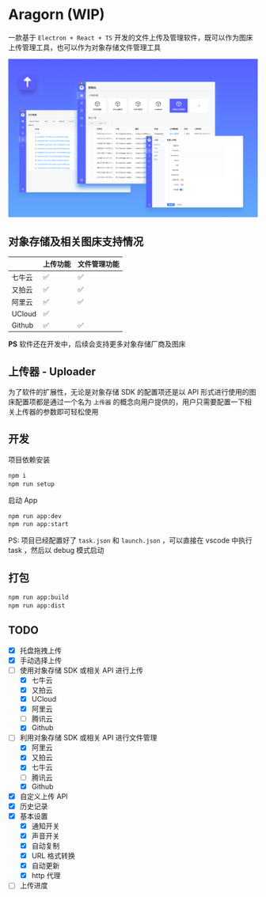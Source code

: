 # Aragorn (WIP)

一款基于 `Electron + React + TS` 开发的文件上传及管理软件，既可以作为图床上传管理工具，也可以作为对象存储文件管理工具

![aragorn](assets/aragorn.png)

## 对象存储及相关图床支持情况

|        | 上传功能 | 文件管理功能 |
| ------ | -------- | ------------ |
| 七牛云 | ✅       | ✅           |
| 又拍云 | ✅       | ✅           |
| 阿里云 | ✅       | ✅           |
| UCloud | ✅       |              |
| Github | ✅       | ✅           |

**PS** 软件还在开发中，后续会支持更多对象存储厂商及图床

## 上传器 - Uploader

为了软件的扩展性，无论是对象存储 SDK 的配置项还是以 API 形式进行使用的图床配置项都是通过一个名为 `上传器` 的概念向用户提供的，用户只需要配置一下相关上传器的参数即可轻松使用

## 开发

项目依赖安装

```bash
npm i
npm run setup
```

启动 App

```bash
npm run app:dev
npm run app:start
```

PS: 项目已经配置好了 `task.json` 和 `launch.json` ，可以直接在 vscode 中执行 task ，然后以 debug 模式启动

## 打包

```bash
npm run app:build
npm run app:dist
```

## TODO

- [x] 托盘拖拽上传
- [x] 手动选择上传
- [ ] 使用对象存储 SDK 或相关 API 进行上传
  - [x] 七牛云
  - [x] 又拍云
  - [x] UCloud
  - [x] 阿里云
  - [ ] 腾讯云
  - [x] Github
- [ ] 利用对象存储 SDK 或相关 API 进行文件管理
  - [x] 阿里云
  - [x] 又拍云
  - [x] 七牛云
  - [ ] 腾讯云
  - [x] Github
- [x] 自定义上传 API
- [x] 历史记录
- [x] 基本设置
  - [x] 通知开关
  - [x] 声音开关
  - [x] 自动复制
  - [x] URL 格式转换
  - [x] 自动更新
  - [x] http 代理
- [ ] 上传进度
